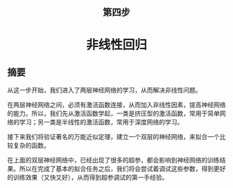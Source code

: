 <!--Copyright © Microsoft Corporation. All rights reserved.
  适用于[License](https://github.com/Microsoft/ai-edu/blob/master/LICENSE.md)版权许可-->

## <center>第四步</center>

# <center>非线性回归</center>

## 摘要

从这一步开始，我们进入了两层神经网络的学习，从而解决非线性问题。

在两层神经网络之间，必须有激活函数连接，从而加入非线性因素，提高神经网络的能力。所以，我们先从激活函数学起，一类是挤压型的激活函数，常用于简单网络的学习；另一类是半线性的激活函数，常用于深度网络的学习。

接下来我们将验证著名的万能近似定理，建立一个双层的神经网络，来拟合一个比较复杂的函数。

在上面的双层神经网络中，已经出现了很多的超参，都会影响到神经网络的训练结果。所以在完成了基本的拟合任务之后，我们将会尝试着调试这些参数，得到更好的训练效果（又快又好），从而得到超参调试的第一手经验。

